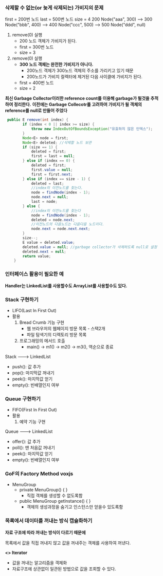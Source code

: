 ### 삭제할 수 없는(or 늦게 삭제되는) 가비지의 문제

first = 200번 노드
last = 500번 노드
size = 4
200 Node("aaa", 300) --> 300 Node("bbb", 400) --> 400 Node("ccc", 500) --> 500 Node("ddd", null)
1. remove(0) 실행
   - 200 노드 객체가 가비지가 된다.
   - first = 300번 노드
   - size = 3
2. remove(0) 실행
   - **300 노드 객체는 완전한 가비지가 아니다.**
     - 200노드 객체가 300노드 객체의 주소를 가리키고 있기 때문
     - 200노드가 가비지 컬렉터에 제거된 다음 사이클에 가비지가 된다.
   - first = 400번 노드
   - size = 2

**최신 Garbage Collector이러한 reference count를 이용해 garbage가 될것을 추적하여 정리한다.**
**이전에는 Garbage Collecotr를 고려하여 가비지가 될 객체의 reference를 null로 만들어 주었다**

```java
 public E remove(int index) {
        if (index < 0 || index >= size) {
            throw new IndexOutOfBoundsException("유효하지 않은 인덱스");
        }
        Node<E> node = first;
        Node<E> deleted; //삭제할 노드 보관
        if (size == 1) {
            deleted = first;
            first = last = null;
        } else if (index == 0) {
            deleted = first;
            first.value = null;
            first = first.next;
        } else if (index == size - 1) {
            deleted = last;
            //index의 이전노드를 찾는다.
            node = findNode(index - 1);
            node.next = null;
            last = node;
        } else {
            //index의 이전노드를 찾는다
            node = findNode(index - 1);
            deleted = node.next;
            //이전노드의 다음노드는 다음다음 노드이다.
            node.next = node.next.next;
        }
        size--;
        E value = deleted.value;
        deleted.value = null; //garbage collector가 삭제하도록 null로 설정
        deleted.next = null;
        return value;
    }
```

### 인터페이스 활용이 필요한 예
**Handler는 LinkedList를 사용할수도 ArrayList를 사용할수도 있다.**

### Stack 구현하기
- LIFO(Last In First Out)
- 활용
  1. Bread Crumb 기능 구현
     - 웹 브라우저의 웹페이지 방문 목록 - 스택2개
     - 파일 탐색기의 디렉토리 방문 목록
  2. 프로그래밍의 메서드 호출
     - main() -> m1() -> m2() -> m3(), 역순으로 종료

Stack ---> LinkedList
- push(): 값 추가
- pop(): 마지막값 꺼내기
- peek(): 마지막값 얻기
- empty(): 빈배열인지 여부

### Queue 구현하기
- FIFO(First In First Out)
- 활용
  1. 예약 기능 구현

Queue ---> LinkedList
- offer(): 값 추가
- poll(): 맨 처음값 꺼내기
- peek(): 마지막값 얻기
- empty(): 빈배열인지 여부

### GoF의 Factory Method voxjs
- MenuGroup
  - private MenuGroup() { }
    - 직접 객체를 생성할 수 없도록함
  - public MenuGroup getInstance() { }
    - 객체의 생성과정을 숨기고 인스턴스만 얻을수 있도록함

### 목록에서 데이터를 꺼내는 방식 캡슐화하기
**자료 구조에 따라 꺼내는 방식이 다르기 때문에**

목록에서 값을 직접 꺼내지 않고 값을 꺼내주는 객체를 사용하여 꺼낸다.

**<<Interface>> Iterator**
- 값을 꺼내는 알고리즘을 객체화
- 자료구조에 상관없이 일관된 방법으로 값을 조회할 수 있다.



